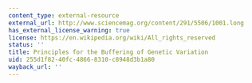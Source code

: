 ```yaml
---
content_type: external-resource
external_url: http://www.sciencemag.org/content/291/5506/1001.long
has_external_license_warning: true
license: https://en.wikipedia.org/wiki/All_rights_reserved
status: ''
title: Principles for the Buffering of Genetic Variation
uid: 255d1f82-40fc-4866-8310-c8948d3b1a80
wayback_url: ''
---
```

